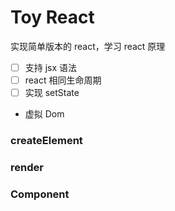 # Toy React

实现简单版本的 react，学习 react 原理

- [ ] 支持 jsx 语法
- [ ] react 相同生命周期
- [ ] 实现 setState
- 虚拟 Dom

### createElement

### render

### Component
